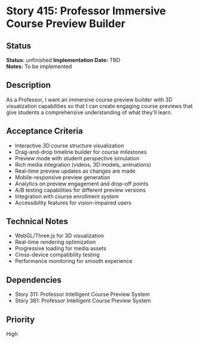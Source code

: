 # Story 415: Professor Immersive Course Preview Builder

## Status
**Status:** unfinished
**Implementation Date:** TBD  
**Notes:** To be implemented

## Description
As a Professor, I want an immersive course preview builder with 3D visualization capabilities so that I can create engaging course previews that give students a comprehensive understanding of what they'll learn.

## Acceptance Criteria
- Interactive 3D course structure visualization
- Drag-and-drop timeline builder for course milestones
- Preview mode with student perspective simulation
- Rich media integration (videos, 3D models, animations)
- Real-time preview updates as changes are made
- Mobile-responsive preview generation
- Analytics on preview engagement and drop-off points
- A/B testing capabilities for different preview versions
- Integration with course enrollment system
- Accessibility features for vision-impaired users

## Technical Notes
- WebGL/Three.js for 3D visualization
- Real-time rendering optimization
- Progressive loading for media assets
- Cross-device compatibility testing
- Performance monitoring for smooth experience

## Dependencies
- Story 311: Professor Intelligent Course Preview System
- Story 381: Professor Intelligent Course Preview System

## Priority
High
